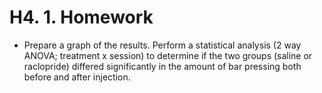 # H4. 1. Homework

* Prepare a graph of the results.  Perform a statistical analysis \(2 way ANOVA; treatment x session\) to determine if the two groups \(saline or raclopride\) differed significantly in the amount of bar pressing both before and after injection.

